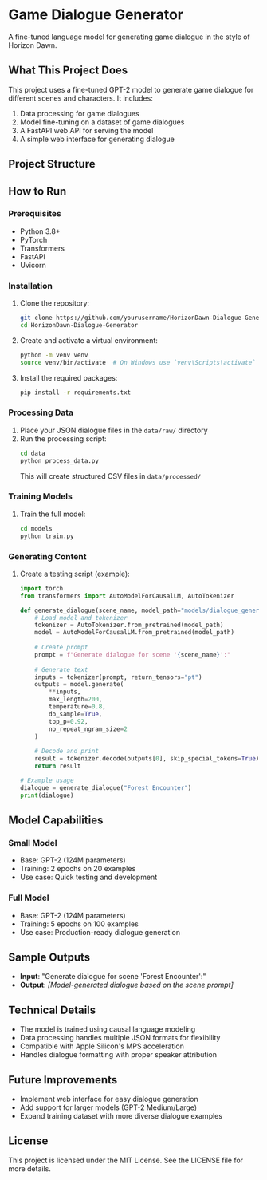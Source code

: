 # Game Dialogue Generator

A fine-tuned language model for generating game dialogue in the style of Horizon Dawn.

## What This Project Does

This project uses a fine-tuned GPT-2 model to generate game dialogue for different scenes and characters. It includes:

1. Data processing for game dialogues
2. Model fine-tuning on a dataset of game dialogues
3. A FastAPI web API for serving the model
4. A simple web interface for generating dialogue

## Project Structure

## How to Run

### Prerequisites

- Python 3.8+
- PyTorch
- Transformers
- FastAPI
- Uvicorn

### Installation

1. Clone the repository:
   ```bash
   git clone https://github.com/yourusername/HorizonDawn-Dialogue-Generator.git
   cd HorizonDawn-Dialogue-Generator
   ```

2. Create and activate a virtual environment:
   ```bash
   python -m venv venv
   source venv/bin/activate  # On Windows use `venv\Scripts\activate`
   ```

3. Install the required packages:
   ```bash
   pip install -r requirements.txt
   ```

### Processing Data
1. Place your JSON dialogue files in the `data/raw/` directory
2. Run the processing script:
   ```bash
   cd data
   python process_data.py
   ```
   This will create structured CSV files in `data/processed/`

### Training Models

1. Train the full model:
   ```bash
   cd models
   python train.py
   ```

### Generating Content
1. Create a testing script (example):
   ```python
   import torch
   from transformers import AutoModelForCausalLM, AutoTokenizer

   def generate_dialogue(scene_name, model_path="models/dialogue_generator_full"):
       # Load model and tokenizer
       tokenizer = AutoTokenizer.from_pretrained(model_path)
       model = AutoModelForCausalLM.from_pretrained(model_path)
       
       # Create prompt
       prompt = f"Generate dialogue for scene '{scene_name}':"
       
       # Generate text
       inputs = tokenizer(prompt, return_tensors="pt")
       outputs = model.generate(
           **inputs, 
           max_length=200,
           temperature=0.8,
           do_sample=True,
           top_p=0.92,
           no_repeat_ngram_size=2
       )
       
       # Decode and print
       result = tokenizer.decode(outputs[0], skip_special_tokens=True)
       return result

   # Example usage
   dialogue = generate_dialogue("Forest Encounter")
   print(dialogue)
   ```

## Model Capabilities

### Small Model
- Base: GPT-2 (124M parameters)
- Training: 2 epochs on 20 examples
- Use case: Quick testing and development

### Full Model
- Base: GPT-2 (124M parameters) 
- Training: 5 epochs on 100 examples
- Use case: Production-ready dialogue generation

## Sample Outputs
- **Input**: "Generate dialogue for scene 'Forest Encounter':"
- **Output**: *[Model-generated dialogue based on the scene prompt]*

## Technical Details
- The model is trained using causal language modeling
- Data processing handles multiple JSON formats for flexibility
- Compatible with Apple Silicon's MPS acceleration
- Handles dialogue formatting with proper speaker attribution

## Future Improvements
- Implement web interface for easy dialogue generation
- Add support for larger models (GPT-2 Medium/Large)
- Expand training dataset with more diverse dialogue examples

## License
This project is licensed under the MIT License. See the LICENSE file for more details.